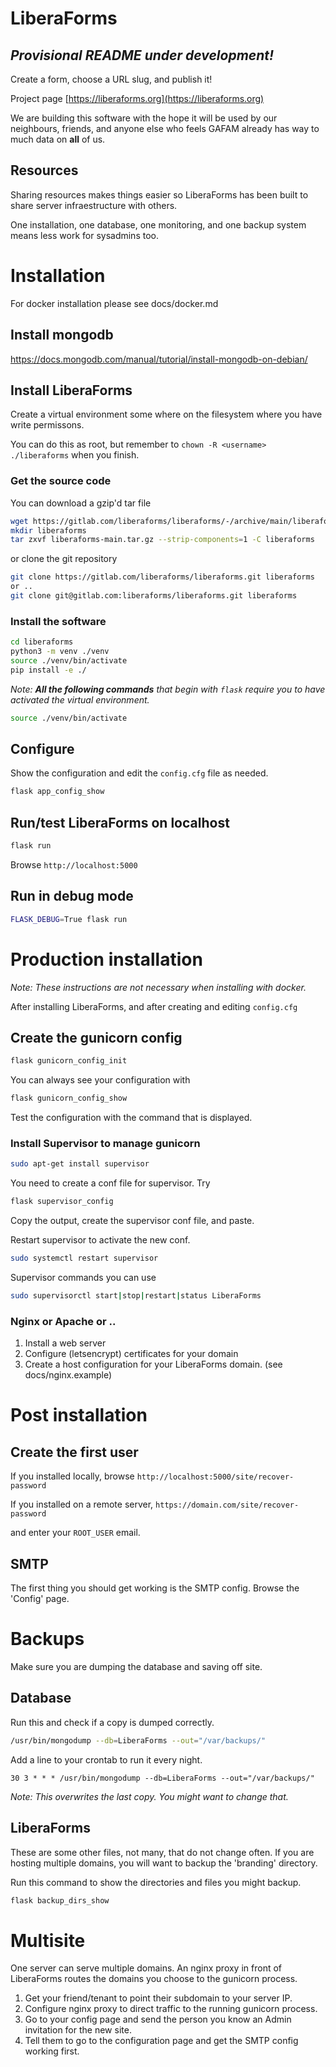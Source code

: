# LiberaForms

## *Provisional README under development!*

Create a form, choose a URL slug, and publish it!

Project page [https://liberaforms.org](https://liberaforms.org)

We are building this software with the hope it will be used by our neighbours, friends, and anyone else who feels GAFAM already has way to much data on **all** of us.


## Resources
Sharing resources makes things easier so LiberaForms has been built to share server infraestructure with others.

One installation, one database, one monitoring, and one backup system means less work for sysadmins too.

# Installation

For docker installation please see docs/docker.md

## Install mongodb
https://docs.mongodb.com/manual/tutorial/install-mongodb-on-debian/

## Install LiberaForms
Create a virtual environment some where on the filesystem where you have write permissons.

You can do this as root, but remember to `chown -R <username> ./liberaforms` when you finish.

### Get the source code

You can download a gzip'd tar file
```bash
wget https://gitlab.com/liberaforms/liberaforms/-/archive/main/liberaforms-main.tar.gz
mkdir liberaforms
tar zxvf liberaforms-main.tar.gz --strip-components=1 -C liberaforms
```
or clone the git repository
```bash
git clone https://gitlab.com/liberaforms/liberaforms.git liberaforms
or ..
git clone git@gitlab.com:liberaforms/liberaforms.git liberaforms
```
### Install the software
```bash
cd liberaforms
python3 -m venv ./venv
source ./venv/bin/activate
pip install -e ./
```

*Note: **All the following commands** that begin with `flask` require you to have activated the virtual environment.*
```bash
source ./venv/bin/activate
```
## Configure
Show the configuration and edit the `config.cfg` file as needed.
```bash
flask app_config_show
```

## Run/test LiberaForms on localhost
```bash
flask run
```
Browse `http://localhost:5000`

## Run in debug mode
```bash
FLASK_DEBUG=True flask run
```

# Production installation

*Note: These instructions are not necessary when installing with docker.*

After installing LiberaForms, and after creating and editing `config.cfg`
## Create the gunicorn config
```bash
flask gunicorn_config_init
```
You can always see your configuration with
```bash
flask gunicorn_config_show
```
Test the configuration with the command that is displayed.

### Install Supervisor to manage gunicorn
```bash
sudo apt-get install supervisor
```
You need to create a conf file for supervisor. Try
```bash
flask supervisor_config
```
Copy the output, create the supervisor conf file, and paste.

Restart supervisor to activate the new conf.
```bash
sudo systemctl restart supervisor
```
Supervisor commands you can use
```bash
sudo supervisorctl start|stop|restart|status LiberaForms
```

### Nginx or Apache or ..
1. Install a web server
2. Configure (letsencrypt) certificates for your domain
3. Create a host configuration for your LiberaForms domain. (see docs/nginx.example)


# Post installation
## Create the first user
If you installed locally, browse `http://localhost:5000/site/recover-password`

If you installed on a remote server, `https://domain.com/site/recover-password`

and enter your `ROOT_USER` email.

## SMTP
The first thing you should get working is the SMTP config. Browse the 'Config' page.

# Backups

Make sure you are dumping the database and saving off site.

## Database
Run this and check if a copy is dumped correctly.
```bash
/usr/bin/mongodump --db=LiberaForms --out="/var/backups/"
```

Add a line to your crontab to run it every night.
```
30 3 * * * /usr/bin/mongodump --db=LiberaForms --out="/var/backups/"
```
*Note: This overwrites the last copy. You might want to change that.*

## LiberaForms

These are some other files, not many, that do not change often. If you are hosting multiple domains, you will want to backup the 'branding' directory.

Run this command to show the directories and files you might backup.

```bash
flask backup_dirs_show
```

# Multisite
One server can serve multiple domains. An nginx proxy in front of LiberaForms routes the domains you choose to the gunicorn process.

1. Get your friend/tenant to point their subdomain to your server IP.
2. Configure nginx proxy to direct traffic to the running gunicorn process.
3. Go to your config page and send the person you know an Admin invitation for the new site.
4. Tell them to go to the configuration page and get the SMTP config working first.
